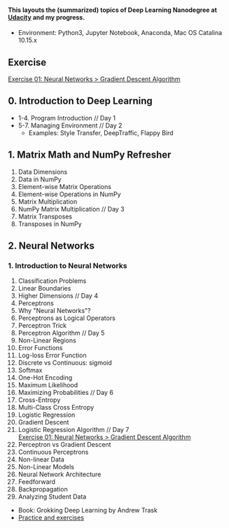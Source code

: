 #### This layouts the (summarized) topics of Deep Learning Nanodegree at [Udacity](https://github.com/udacity) and my progress.

* Environment: Python3, Jupyter Notebook, Anaconda, Mac OS Catalina 10.15.x

## Exercise
[Exercise 01: Neural Networks > Gradient Descent Algorithm](https://github.com/yoonseopark001/Deep-Learning-Udacity/blob/master/L1E1_Neural%20Networks_GradientDescent.ipynb)

## 0. Introduction to Deep Learning
* 1-4. Program Introduction // Day 1
* 5-7. Managing Environment // Day 2
     * Examples: Style Transfer, DeepTraffic, Flappy Bird
## 1. Matrix Math and NumPy Refresher 
 1. Data Dimensions
 2. Data in NumPy 
 3. Element-wise Matrix Operations
 4. Element-wise Operations in NumPy   
 5. Matrix Multiplication  
 6. NumPy Matrix Multiplication  // Day 3
 7. Matrix Transposes
 8. Transposes in NumPy 

## 2. Neural Networks
### 1. Introduction to Neural Networks
 1. Classification Problems
 2. Linear Boundaries
 3. Higher Dimensions // Day 4
 4. Perceptrons
 5. Why "Neural Networks"?
 6. Perceptrons as Logical Operators
 7. Perceptron Trick
 8. Perceptron Algorithm // Day 5
 9. Non-Linear Regions
 10. Error Functions
 11. Log-loss Error Function
 12. Discrete vs Continuous: sigmoid
 13. Softmax
 14. One-Hot Encoding
 15. Maximum Likelihood
 16. Maximizing Probabilities // Day 6
 17. Cross-Entropy
 18. Multi-Class Cross Entropy
 19. Logistic Regression
 20. Gradient Descent
 21. Logistic Regression Algorithm // Day 7  
 [Exercise 01: Neural Networks > Gradient Descent Algorithm](https://github.com/yoonseopark001/Deep-Learning-Udacity/blob/master/L1E1_Neural%20Networks_GradientDescent.ipynb)
 23. Perceptron vs Gradient Descent
 24. Continuous Perceptrons
 25. Non-linear Data
 26. Non-Linear Models
 27. Neural Network Architecture
 28. Feedforward
 29. Backpropagation
 30. Analyzing Student Data


* Book: Grokking Deep Learning by Andrew Trask
* [Practice and exercises](https://github.com/udacity/deep-learning-v2-pytorch)
